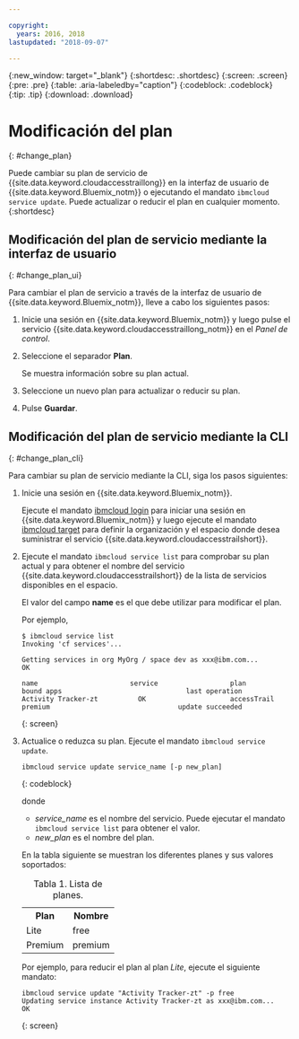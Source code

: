 ```yaml
---

copyright:
  years: 2016, 2018
lastupdated: "2018-09-07"

---
```


{:new_window: target="_blank"}
{:shortdesc: .shortdesc}
{:screen: .screen}
{:pre: .pre}
{:table: .aria-labeledby="caption"}
{:codeblock: .codeblock}
{:tip: .tip}
{:download: .download}



# Modificación del plan
{: #change_plan}

Puede cambiar su plan de servicio de {{site.data.keyword.cloudaccesstraillong}} en la interfaz de usuario de {{site.data.keyword.Bluemix_notm}} o ejecutando el mandato `ibmcloud service update`. Puede actualizar o reducir el plan en cualquier momento.
{:shortdesc}

## Modificación del plan de servicio mediante la interfaz de usuario
{: #change_plan_ui}

Para cambiar el plan de servicio a través de la interfaz de usuario de {{site.data.keyword.Bluemix_notm}}, lleve a cabo los siguientes pasos:

1. Inicie una sesión en {{site.data.keyword.Bluemix_notm}} y luego pulse el servicio {{site.data.keyword.cloudaccesstraillong_notm}} en el *Panel de control*. 
    
2. Seleccione el separador **Plan**.

    Se muestra información sobre su plan actual.
	
3. Seleccione un nuevo plan para actualizar o reducir su plan. 

4. Pulse **Guardar**.



## Modificación del plan de servicio mediante la CLI
{: #change_plan_cli}

Para cambiar su plan de servicio mediante la CLI, siga los pasos siguientes:

1. Inicie una sesión en {{site.data.keyword.Bluemix_notm}}. 

    Ejecute el mandato [ibmcloud login](/docs/cli/reference/ibmcloud/bx_cli.html#ibmcloud_login) para iniciar una sesión en {{site.data.keyword.Bluemix_notm}} y luego ejecute el mandato [ibmcloud target](/docs/cli/reference/ibmcloud/bx_cli.html#ibmcloud_target) para definir la organización y el espacio donde desea suministrar el servicio {{site.data.keyword.cloudaccesstrailshort}}.
	
2. Ejecute el mandato `ibmcloud service list` para comprobar su plan actual y para obtener el nombre del servicio {{site.data.keyword.cloudaccesstrailshort}} de la lista de servicios disponibles en el espacio. 

    El valor del campo **name** es el que debe utilizar para modificar el plan. 

    Por ejemplo,
	
	```
	$ ibmcloud service list
    Invoking 'cf services'...

    Getting services in org MyOrg / space dev as xxx@ibm.com...
    OK

    name                       service                  plan                 bound apps                               last operation
    Activity Tracker-zt          OK                     accessTrail             premium                                update succeeded
    ```
	{: screen}
    
3. Actualice o reduzca su plan. Ejecute el mandato `ibmcloud service update`.
    
	```
	ibmcloud service update service_name [-p new_plan]
	```
	{: codeblock}
	
	donde 
	
	* *service_name* es el nombre del servicio. Puede ejecutar el mandato `ibmcloud service list` para obtener el valor.
	* *new_plan* es el nombre del plan.
	
	En la tabla siguiente se muestran los diferentes planes y sus valores soportados:
	
	<table>
	  <caption>Tabla 1. Lista de planes.</caption>
	  <tr>
	    <th>Plan</th>
	    <th>Nombre</th>
	  </tr>
	  <tr>
	    <td>Lite</td>
	    <td>free</td>
	  </tr>
	  <tr>
	    <td>Premium</td>
	    <td>premium</td>
	  </tr>
	</table>
	
	Por ejemplo, para reducir el plan al plan *Lite*, ejecute el siguiente mandato:
	
	```
	ibmcloud service update "Activity Tracker-zt" -p free
    Updating service instance Activity Tracker-zt as xxx@ibm.com...
    OK
	```
	{: screen}



